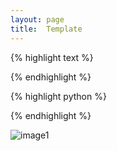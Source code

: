 ```yaml
---
layout: page
title:  Template
---
```


{% highlight text %}

{% endhighlight %}


{% highlight python %}

{% endhighlight %}


![image1]()